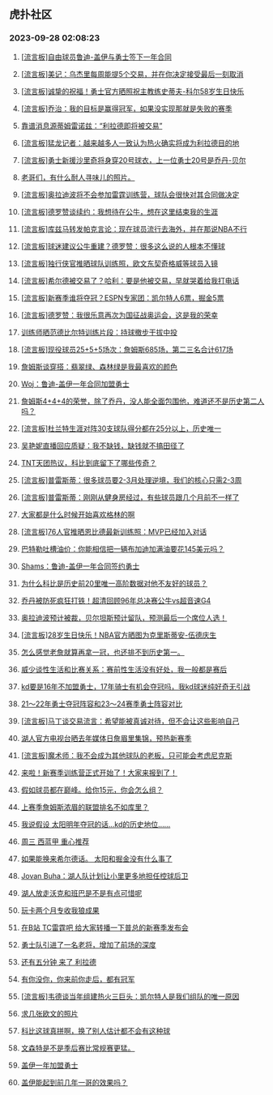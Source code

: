 ## 虎扑社区 
### 2023-09-28 02:08:23

1. [[流言板]自由球员鲁迪-盖伊与勇士签下一年合同](https://bbs.hupu.com/62247628.html)

2. [[流言板]美记：乌杰里每周能提5个交易，并在你决定接受最后一刻取消](https://bbs.hupu.com/62247700.html)

3. [[流言板]诚挚的祝福！勇士官方晒照祝主教练史蒂夫-科尔58岁生日快乐](https://bbs.hupu.com/62246235.html)

4. [[流言板]乔治：我的目标是赢得冠军，如果没实现那就是失败的赛季](https://bbs.hupu.com/62246917.html)

5. [靠谱消息源蒂姆雷诺兹：“利拉德即将被交易”](https://bbs.hupu.com/62245601.html)

6. [[流言板]猛龙记者：越来越多人一致认为热火确实将成为利拉德目的地](https://bbs.hupu.com/62247177.html)

7. [[流言板]勇士新援沙里奇将身穿20号球衣，上一位勇士20号是乔丹-贝尔](https://bbs.hupu.com/62247407.html)

8. [老哥们，有什么耐人寻味儿的照片。](https://bbs.hupu.com/62245073.html)

9. [[流言板]奥拉迪波将不会参加雷霆训练营，球队会很快对其合同做决定](https://bbs.hupu.com/62248313.html)

10. [[流言板]德罗赞谈续约：我想待在公牛，想在这里结束我的生涯](https://bbs.hupu.com/62247452.html)

11. [[流言板]库兹马转发帕克言论：现在球员流行去海外，并在那说NBA不行](https://bbs.hupu.com/62247484.html)

12. [[流言板]球迷建议公牛重建？德罗赞：很多这么说的人根本不懂球](https://bbs.hupu.com/62247586.html)

13. [[流言板]独行侠官推晒球队训练照，欧文东契奇格威等球员入镜](https://bbs.hupu.com/62248083.html)

14. [[流言板]希尔德被交易了？哈利：要是他被交易，早就哭着给我打电话](https://bbs.hupu.com/62247312.html)

15. [[流言板]新赛季谁将夺冠？ESPN专家团：凯尔特人6票，掘金5票](https://bbs.hupu.com/62241704.html)

16. [[流言板]德罗赞：我很乐意再次为国征战奥运会，这是我的荣幸](https://bbs.hupu.com/62247411.html)

17. [训练师晒范德比尔特训练片段：持球撤步干拔中投](https://bbs.hupu.com/62246176.html)

18. [[流言板]现役球员25+5+5场次：詹姆斯685场，第二三名合计617场](https://bbs.hupu.com/62241443.html)

19. [詹姆斯谈穿搭：翡翠绿、森林绿是我最喜欢的颜色](https://bbs.hupu.com/62245873.html)

20. [Woj：鲁迪-盖伊一年合同加盟勇士](https://bbs.hupu.com/62247683.html)

21. [詹姆斯4+4+4的荣誉，除了乔丹，没人能全面包围他，难道还不是历史第二人吗？](https://bbs.hupu.com/62247353.html)

22. [[流言板]杜兰特生涯对阵30支球队得分都在25分以上，历史唯一](https://bbs.hupu.com/62240681.html)

23. [吴艳妮直播回应质疑：我不缺钱，缺钱就不搞田径了](https://bbs.hupu.com/62242869.html)

24. [TNT天团热议，科比到底留下了哪些传奇？](https://bbs.hupu.com/62242939.html)

25. [[流言板]普雷斯蒂：很多球员要2-3月处理逆境，我们的核心只需2-3周](https://bbs.hupu.com/62248273.html)

26. [[流言板]普雷斯蒂：刚刚从健身房经过，有些球员跟几个月前不一样了](https://bbs.hupu.com/62248204.html)

27. [大家都是什么时候开始喜欢格林的啊](https://bbs.hupu.com/62247988.html)

28. [[流言板]76人官推晒恩比德最新训练照：MVP已经加入对话](https://bbs.hupu.com/62246365.html)

29. [巴特勒吐槽油价：你能相信把一辆布加迪加满油要花145美元吗？](https://bbs.hupu.com/62241077.html)

30. [Shams：鲁迪-盖伊一年合同签约勇士](https://bbs.hupu.com/62247619.html)

31. [为什么科比是历史前20里唯一高阶数据对他不友好的球员？](https://bbs.hupu.com/62246178.html)

32. [乔丹被防死疯狂打铁！超清回顾96年总决赛公牛vs超音速G4](https://bbs.hupu.com/62242470.html)

33. [奥拉迪波预计被裁，贝尔坦斯预计留队，预测最后一个席位人选！](https://bbs.hupu.com/62248323.html)

34. [[流言板]28岁生日快乐！NBA官方晒图为克里斯蒂安-伍德庆生](https://bbs.hupu.com/62245580.html)

35. [怎么感觉老詹就算再拿一冠，也还排不到历史第一。](https://bbs.hupu.com/62245977.html)

36. [威少谈性生活和比赛关系：赛前性生活没有好处，我一般都是赛后](https://bbs.hupu.com/62242895.html)

37. [kd要是16年不加盟勇士，17年骑士有机会夺冠吗，我kd球迷纯好奇无引战](https://bbs.hupu.com/62246080.html)

38. [21～22年勇士夺冠阵容和23～24赛季勇士阵容对比](https://bbs.hupu.com/62247702.html)

39. [[流言板]马丁谈交易流言：希望能被真诚对待，但不会让这些影响自己](https://bbs.hupu.com/62247238.html)

40. [湖人官方电视台晒去年媒体日詹眉里集锦，预热新赛季](https://bbs.hupu.com/62242003.html)

41. [[流言板]魔术师：我不会成为其他球队的老板，只可能会考虑尼克斯](https://bbs.hupu.com/62243314.html)

42. [来啦！新赛季训练营正式开始了！大家来报到了！](https://bbs.hupu.com/62247721.html)

43. [假如球员都在巅峰。给你15元，你会怎么组？](https://bbs.hupu.com/62247889.html)

44. [上赛季詹姆斯浓眉的联盟排名不如库里？](https://bbs.hupu.com/62245674.html)

45. [我说假设 太阳明年夺冠的话…kd的历史地位……](https://bbs.hupu.com/62245494.html)

46. [周三 西蓝甲 重心推荐](https://bbs.hupu.com/62247493.html)

47. [如果能换来希尔德话。 太阳和掘金没有什么事了](https://bbs.hupu.com/62248022.html)

48. [Jovan Buha：湖人队计划让小里更多地担任控球后卫](https://bbs.hupu.com/62248160.html)

49. [湖人放走沃克和班巴是不是有点可惜呢](https://bbs.hupu.com/62247829.html)

50. [玩卡两个月专收我狼成果](https://bbs.hupu.com/62248056.html)

51. [在B站 TC雷霆吧 给大家转播一下普总的新赛季发布会](https://bbs.hupu.com/62247465.html)

52. [勇士队引进了一名老将，增加了前场的深度](https://bbs.hupu.com/62247893.html)

53. [还有五分钟 来了 利拉德](https://bbs.hupu.com/62247859.html)

54. [有你没你，你来前你走后，都有冠军](https://bbs.hupu.com/62247974.html)

55. [[流言板]韦德谈当年组建热火三巨头：凯尔特人是我们组队的唯一原因](https://bbs.hupu.com/62241329.html)

56. [求几张欧文的照片](https://bbs.hupu.com/62247938.html)

57. [科比这球真拼啊，换了别人估计都不会有这种球](https://bbs.hupu.com/62247610.html)

58. [文森特是不是季后赛比常规赛更猛。](https://bbs.hupu.com/62247605.html)

59. [盖伊一年加盟勇士](https://bbs.hupu.com/62248122.html)

60. [盖伊能起到前几年一哥的效果吗？](https://bbs.hupu.com/62247692.html)

